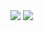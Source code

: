 <picture>
  <source
    srcset="https://github-readme-stats.vercel.app/api?username=owyn&show_icons=true&theme=one_dark_pro"
    media="(prefers-color-scheme: dark)"
  />
  <source
    srcset="https://github-readme-stats.vercel.app/api?username=owyn&show_icons=true&theme=catppuccin_latte"
    media="(prefers-color-scheme: light), (prefers-color-scheme: no-preference)"
  />
  <img src="https://github-readme-stats.vercel.app/api?username=owyn&show_icons=true&theme=catppuccin_latte" />
</picture><picture>
  <source
    srcset="https://github-readme-stats.vercel.app/api/top-langs/?username=owyn&layout=compact&theme=one_dark_pro"
    media="(prefers-color-scheme: dark)"
  />
  <source
    srcset="https://github-readme-stats.vercel.app/api/top-langs/?username=owyn&layout=compact&theme=catppuccin_latte"
    media="(prefers-color-scheme: light), (prefers-color-scheme: no-preference)"
  />
  <img src="https://github-readme-stats.vercel.app/api/top-langs/?username=owyn&layout=compact&theme=catppuccin_latte" />
</picture>
<!--
**Owyn/Owyn** is a ✨ _special_ ✨ repository because its `README.md` (this file) appears on your GitHub profile.

Here are some ideas to get you started:

- 🔭 I’m currently working on ...
- 🌱 I’m currently learning ...
- 👯 I’m looking to collaborate on ...
- 🤔 I’m looking for help with ...
- 💬 Ask me about ...
- 📫 How to reach me: ...
- 😄 Pronouns: ...
- ⚡ Fun fact: ...
-->
